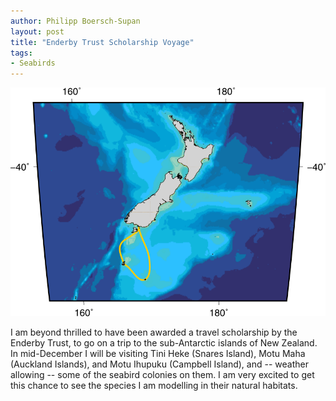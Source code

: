 ```yaml
---
author: Philipp Boersch-Supan
layout: post
title: "Enderby Trust Scholarship Voyage"
tags:
- Seabirds
---
```


![Map of New Zealand and travel route](/public/images/enderby-overview-manedits.png)

I am beyond thrilled to have been awarded a travel scholarship by the Enderby Trust, to go on a trip to the sub-Antarctic islands of New Zealand. In mid-December I will be visiting Tini Heke (Snares Island), Motu Maha (Auckland Islands), and Motu Ihupuku (Campbell Island), and -- weather allowing -- some of the seabird colonies on them. I am very excited to get this chance to see the species I am modelling in their natural habitats.


